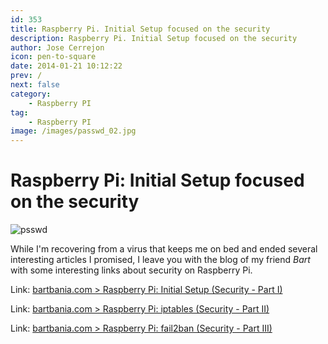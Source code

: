 ```yaml
---
id: 353
title: Raspberry Pi. Initial Setup focused on the security
description: Raspberry Pi. Initial Setup focused on the security
author: Jose Cerrejon
icon: pen-to-square
date: 2014-01-21 10:12:22
prev: /
next: false
category:
    - Raspberry PI
tag:
    - Raspberry PI
image: /images/passwd_02.jpg
---
```


# Raspberry Pi: Initial Setup focused on the security

![psswd](/images/passwd_02.jpg)

While I'm recovering from a virus that keeps me on bed and ended several interesting articles I promised, I leave you with the blog of my friend _Bart_ with some interesting links about security on Raspberry Pi.

Link: [bartbania.com > Raspberry Pi: Initial Setup (Security - Part I)](https://www.bartbania.com/index.php/security2/)

Link: [bartbania.com > Raspberry Pi: iptables (Security - Part II)](https://www.bartbania.com/index.php/iptables-security-part-ii/)

Link: [bartbania.com > Raspberry Pi: fail2ban (Security - Part III)](https://www.bartbania.com/index.php/fail2ban-security-part-iii/)
